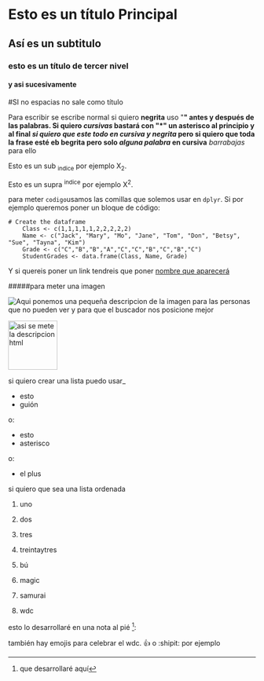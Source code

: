 # Esto es un título Principal
## Así es un subtitulo
### esto es un título de tercer nivel
#### y asi sucesivamente 
#SI no espacias no sale como título

Para escribir se escribe normal si quiero **negrita** uso "**" antes y después de las palabras. 
Si quiero *cursivas* bastará con "*" un asterisco al principio y al final
***si quiero que este todo en cursiva y negrita***  pero si quiero que toda la frase esté eb begrita pero solo _alguna palabra_ en cursiva**
_barrabajas_ para ello

Esto es un sub <sub>indice</sub> por ejemplo X<sub>2</sub>.

Esto es un supra <sup>indice</sup>  por ejemplo X<sup>2</sup>.

para meter `codigo`usamos las comillas que solemos usar en `dplyr`. Si por ejemplo queremos poner un bloque de código:

```
# Create the dataframe
    Class <- c(1,1,1,1,1,2,2,2,2,2)
    Name <- c("Jack", "Mary", "Mo", "Jane", "Tom", "Don", "Betsy", "Sue", "Tayna", "Kim")
    Grade <- c("C","B","B","A","C","C","B","C","B","C")
    StudentGrades <- data.frame(Class, Name, Grade)
```

Y si quereis poner un link tendreis que poner [nombre que aparecerá](https://leonardo.ai/faq/)

#####para meter una imagen

![Aqui ponemos una pequeña descripcion de la imagen para las personas que no pueden ver y para que el buscador nos posicione mejor](https://fotografias.antena3.com/clipping/cmsimages01/2023/02/09/9B15C034-6FEF-4A5B-894A-ADF1272A9662/fernando-alonso-imagen-facilitada-aston-martin_104.jpg?crop=800,800,x0,y0&width=1200&height=1200&optimize=low&format=webply)

<img src="https://fotografias.lasexta.com/clipping/cmsimages02/2023/11/11/13EAFA71-CB49-4351-8CE7-813D206F9092/hamilton-fernando-alonso_98.jpg?crop=1200,675,x0,y0&width=1900&height=1069&optimize=low&format=webply" alt="asi se mete la descripcion html" width="100" height="100">

si quiero crear una lista puedo usar_
- esto
- guión

o: 
* esto
* asterisco

o:

+ el plus

si quiero que sea una lista ordenada 

1. uno
2. dos
3. tres

33. treintaytres
34. bú
35. magic
36. samurai
37. wdc


esto lo desarrollaré en una nota al pié [^1]:

[^1]: que desarrollaré aquí

también hay emojis para celebrar el wdc. :+1: o :shipit: por ejemplo



